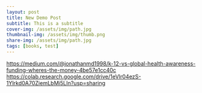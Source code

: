 ```yaml
---
layout: post
title: New Demo Post
subtitle: This is a subtitle
cover-img: /assets/img/path.jpg
thumbnail-img: /assets/img/thumb.png
share-img: /assets/img/path.jpg
tags: [books, test]
---
```


https://medium.com/@jonathanmd1998/k-12-vs-global-health-awareness-funding-wheres-the-money-4be57e1cc40c
https://colab.research.google.com/drive/1eVlr04ezS-1Ylrkd0A70ZiemLbMi5LIn?usp=sharing
